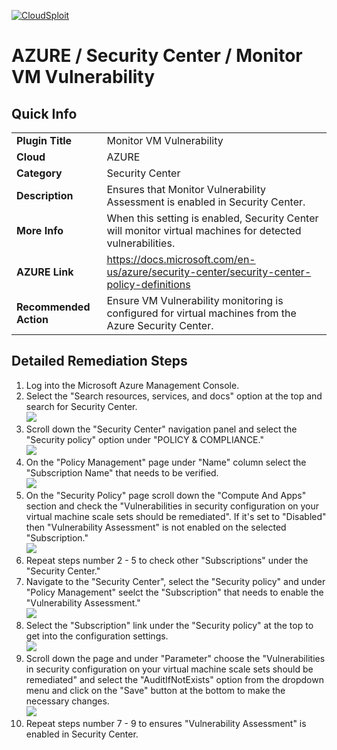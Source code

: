 [![CloudSploit](https://cloudsploit.com/img/logo-new-big-text-100.png "CloudSploit")](https://cloudsploit.com)

# AZURE / Security Center / Monitor VM Vulnerability

## Quick Info

| | |
|-|-|
| **Plugin Title** | Monitor VM Vulnerability |
| **Cloud** | AZURE |
| **Category** | Security Center |
| **Description** | Ensures that Monitor Vulnerability Assessment is enabled in Security Center. |
| **More Info** | When this setting is enabled, Security Center will monitor virtual machines for detected vulnerabilities. |
| **AZURE Link** | https://docs.microsoft.com/en-us/azure/security-center/security-center-policy-definitions |
| **Recommended Action** | Ensure VM Vulnerability monitoring is configured for virtual machines from the Azure Security Center. |

## Detailed Remediation Steps

1. Log into the Microsoft Azure Management Console.
2. Select the "Search resources, services, and docs" option at the top and search for Security Center. </br> <img src="/resources/azure/securitycenter/monitor-vm-vulnerability/step2.png"/>
3. Scroll down the "Security Center" navigation panel and select the "Security policy" option under "POLICY & COMPLIANCE."</br> <img src="/resources/azure/securitycenter/monitor-vm-vulnerability/step3.png"/>
4. On the "Policy Management" page under "Name" column select the "Subscription Name" that needs to be verified.</br> <img src="/resources/azure/securitycenter/monitor-vm-vulnerability/step4.png"/>
5. On the "Security Policy" page scroll down the "Compute And Apps" section and check the "Vulnerabilities in security configuration on your virtual machine scale sets should be remediated". If it's set to "Disabled" then "Vulnerability Assessment" is not enabled on the selected "Subscription."</br> <img src="/resources/azure/securitycenter/monitor-vm-vulnerability/step5.png"/>
6. Repeat steps number 2 - 5 to check other "Subscriptions" under the "Security Center."</br>
7. Navigate to the "Security Center", select the "Security policy" and under "Policy Management" seelct the "Subscription" that needs to enable the "Vulnerability Assessment."</br> <img src="/resources/azure/securitycenter/monitor-vm-vulnerability/step7.png"/>
8. Select the "Subscription" link under the "Security policy" at the top to get into the configuration settings. </br> <img src="/resources/azure/securitycenter/monitor-vm-vulnerability/step8.png"/>
9. Scroll down the page and under "Parameter" choose the "Vulnerabilities in security configuration on your virtual machine scale sets should be remediated" and select the "AuditIfNotExists" option from the dropdown menu and click on the "Save" button at the bottom to make the necessary changes.</br> <img src="/resources/azure/securitycenter/monitor-vm-vulnerability/step9.png"/>
10. Repeat steps number 7 - 9 to ensures "Vulnerability Assessment" is enabled in Security Center.</br>
